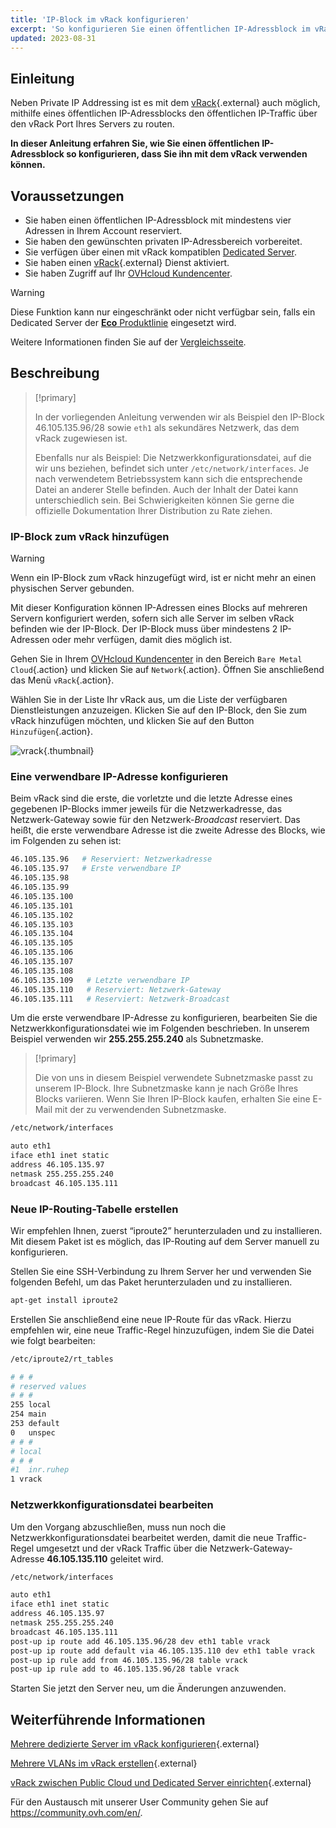 ```yaml
---
title: 'IP-Block im vRack konfigurieren'
excerpt: 'So konfigurieren Sie einen öffentlichen IP-Adressblock im vRack'
updated: 2023-08-31
---
```


## Einleitung

Neben Private IP Addressing ist es mit dem [vRack](https://www.ovh.de/loesungen/vrack/){.external} auch möglich, mithilfe eines öffentlichen IP-Adressblocks den öffentlichen IP-Traffic über den vRack Port Ihres Servers zu routen.

**In dieser Anleitung erfahren Sie, wie Sie einen öffentlichen IP-Adressblock so konfigurieren, dass Sie ihn mit dem vRack verwenden können.**

## Voraussetzungen

- Sie haben einen öffentlichen IP-Adressblock mit mindestens vier Adressen in Ihrem Account reserviert.
- Sie haben den gewünschten privaten IP-Adressbereich vorbereitet.
- Sie verfügen über einen mit vRack kompatiblen [Dedicated Server](https://www.ovhcloud.com/de/bare-metal/).
- Sie haben einen [vRack](https://www.ovh.de/loesungen/vrack/){.external} Dienst aktiviert.
- Sie haben Zugriff auf Ihr [OVHcloud Kundencenter](/links/manager).

> [!warning]
> Diese Funktion kann nur eingeschränkt oder nicht verfügbar sein, falls ein Dedicated Server der [**Eco** Produktlinie](https://eco.ovhcloud.com/de/about/) eingesetzt wird.
>
> Weitere Informationen finden Sie auf der [Vergleichsseite](https://eco.ovhcloud.com/de/compare/).

## Beschreibung

> [!primary]
>
> In der vorliegenden Anleitung verwenden wir als Beispiel den IP-Block 46.105.135.96/28 sowie `eth1` als sekundäres Netzwerk, das dem vRack zugewiesen ist.
>
> Ebenfalls nur als Beispiel: Die Netzwerkkonfigurationsdatei, auf die wir uns beziehen, befindet sich unter `/etc/network/interfaces`. Je nach verwendetem Betriebssystem kann sich die entsprechende Datei an anderer Stelle befinden. Auch der Inhalt der Datei kann unterschiedlich sein. Bei Schwierigkeiten können Sie gerne die offizielle Dokumentation Ihrer Distribution zu Rate ziehen.

### IP-Block zum vRack hinzufügen

> [!warning]
>
> Wenn ein IP-Block zum vRack hinzugefügt wird, ist er nicht mehr an einen physischen Server gebunden.
>
> Mit dieser Konfiguration können IP-Adressen eines Blocks auf mehreren Servern konfiguriert werden, sofern sich alle Server im selben vRack befinden wie der IP-Block. Der IP-Block muss über mindestens 2 IP-Adressen oder mehr verfügen, damit dies möglich ist.
>

Gehen Sie in Ihrem [OVHcloud Kundencenter](/links/manager) in den Bereich `Bare Metal Cloud`{.action} und klicken Sie auf `Network`{.action}. Öffnen Sie anschließend das Menü `vRack`{.action}.

Wählen Sie in der Liste Ihr vRack aus, um die Liste der verfügbaren Dienstleistungen anzuzeigen. Klicken Sie auf den IP-Block, den Sie zum vRack hinzufügen möchten, und klicken Sie auf den Button `Hinzufügen`{.action}.

![vrack](images/addIPblock.png){.thumbnail}

### Eine verwendbare IP-Adresse konfigurieren

Beim vRack sind die erste, die vorletzte und die letzte Adresse eines gegebenen IP-Blocks immer jeweils für die Netzwerkadresse, das Netzwerk-Gateway sowie für den Netzwerk-*Broadcast* reserviert. Das heißt, die erste verwendbare Adresse ist die zweite Adresse des Blocks, wie im Folgenden zu sehen ist:

```sh
46.105.135.96   # Reserviert: Netzwerkadresse
46.105.135.97   # Erste verwendbare IP
46.105.135.98
46.105.135.99
46.105.135.100
46.105.135.101
46.105.135.102
46.105.135.103
46.105.135.104
46.105.135.105
46.105.135.106
46.105.135.107
46.105.135.108
46.105.135.109   # Letzte verwendbare IP
46.105.135.110   # Reserviert: Netzwerk-Gateway 
46.105.135.111   # Reserviert: Netzwerk-Broadcast
```

Um die erste verwendbare IP-Adresse zu konfigurieren, bearbeiten Sie die Netzwerkkonfigurationsdatei wie im Folgenden beschrieben. In unserem Beispiel verwenden wir **255.255.255.240** als Subnetzmaske.

> [!primary]
>
> Die von uns in diesem Beispiel verwendete Subnetzmaske passt zu unserem IP-Block. Ihre Subnetzmaske kann je nach Größe Ihres Blocks variieren. Wenn Sie Ihren IP-Block kaufen, erhalten Sie eine E-Mail mit der zu verwendenden Subnetzmaske.
>

```sh
/etc/network/interfaces

auto eth1
iface eth1 inet static
address 46.105.135.97
netmask 255.255.255.240
broadcast 46.105.135.111
```

### Neue IP-Routing-Tabelle erstellen

Wir empfehlen Ihnen, zuerst “iproute2” herunterzuladen und zu installieren. Mit diesem Paket ist es möglich, das IP-Routing auf dem Server manuell zu konfigurieren.

Stellen Sie eine SSH-Verbindung zu Ihrem Server her und verwenden Sie folgenden Befehl, um das Paket herunterzuladen und zu installieren.

```sh
apt-get install iproute2
```

Erstellen Sie anschließend eine neue IP-Route für das vRack. Hierzu empfehlen wir, eine neue Traffic-Regel hinzuzufügen, indem Sie die Datei wie folgt bearbeiten:

```sh
/etc/iproute2/rt_tables

# # #
# reserved values
# # #
255	local
254	main
253	default
0	unspec
# # #
# local
# # #
#1	inr.ruhep
1 vrack
```

### Netzwerkkonfigurationsdatei bearbeiten

Um den Vorgang abzuschließen, muss nun noch die Netzwerkkonfigurationsdatei bearbeitet werden, damit die neue Traffic-Regel umgesetzt und der vRack Traffic über die Netzwerk-Gateway-Adresse **46.105.135.110** geleitet wird.

```sh
/etc/network/interfaces

auto eth1
iface eth1 inet static
address 46.105.135.97
netmask 255.255.255.240
broadcast 46.105.135.111
post-up ip route add 46.105.135.96/28 dev eth1 table vrack
post-up ip route add default via 46.105.135.110 dev eth1 table vrack
post-up ip rule add from 46.105.135.96/28 table vrack
post-up ip rule add to 46.105.135.96/28 table vrack
```

Starten Sie jetzt den Server neu, um die Änderungen anzuwenden.

## Weiterführende Informationen

[Mehrere dedizierte Server im vRack konfigurieren](/pages/bare_metal_cloud/dedicated_servers/vrack_configuring_on_dedicated_server){.external}

[Mehrere VLANs im vRack erstellen](/pages/bare_metal_cloud/dedicated_servers/creating-multiple-vlans-in-a-vrack){.external}

[vRack zwischen Public Cloud und Dedicated Server einrichten](/pages/bare_metal_cloud/dedicated_servers/configuring-the-vrack-between-the-public-cloud-and-a-dedicated-server){.external}

Für den Austausch mit unserer User Community gehen Sie auf <https://community.ovh.com/en/>.

